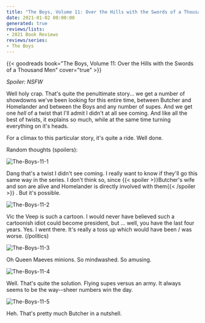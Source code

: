 ```yaml
---
title: "The Boys, Volume 11: Over the Hills with the Swords of a Thousand Men"
date: 2021-01-02 00:00:00
generated: true
reviews/lists:
- 2021 Book Reviews
reviews/series:
- The Boys
---
```

{{< goodreads book="The Boys, Volume 11: Over the Hills with the Swords of a Thousand Men" cover="true" >}}

*Spoiler: NSFW*   

Well holy crap. That's quite the penultimate story... we get a number of showdowns we've been looking for this entire time, between Butcher and Homelander and between the Boys and any number of supes. And we get one *hell* of a twist that I'll admit I didn't at all see coming. And like all the best of twists, it explains so much, while at the same time turning everything on it's heads.  

<!--more-->

For a climax to this particular story, it's quite a ride. Well done.  

Random thoughts (spoilers):  

![The-Boys-11-1](/embeds/books/attachments/the-boys-11-1.jpg)  

Dang that's a twist I didn't see coming. I really want to know if they'll go this same way in the series. I don't think so, since  {{< spoiler >}}Butcher's wife and son are alive and Homelander is directly involved with them{{< /spoiler >}}  . But it's possible.  

![The-Boys-11-2](/embeds/books/attachments/the-boys-11-2.jpg)  

Vic the Veep is such a cartoon. I would never have believed such a cartoonish idiot could become president, but ... well, you have the last four years. Yes. I went there. It's really a toss up which would have been / was worse. (/politics)  

![The-Boys-11-3](/embeds/books/attachments/the-boys-11-3.jpg)  

Oh Queen Maeves minions. So mindwashed. So amusing.  

![The-Boys-11-4](/embeds/books/attachments/the-boys-11-4.jpg)  

Well. That's quite the solution. Flying supes versus an army. It always seems to be the way--sheer numbers win the day.  

![The-Boys-11-5](/embeds/books/attachments/the-boys-11-5.jpg)  

Heh. That's pretty much Butcher in a nutshell.


